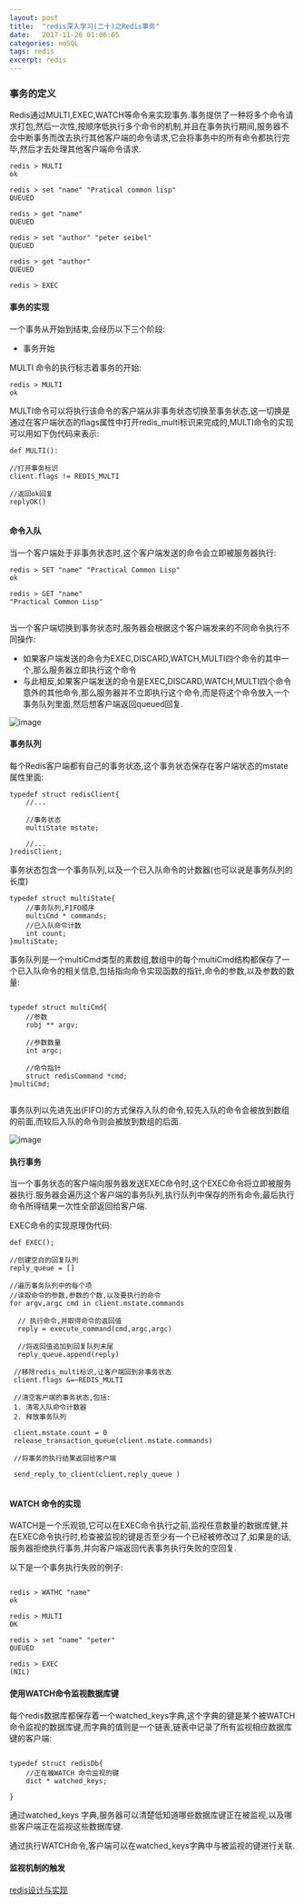 ```yaml
---
layout: post
title:  "redis深入学习(二十)之Redis事务"
date:   2017-11-26 01:06:05
categories: noSQL
tags: redis
excerpt: redis
---
```



### 事务的定义

Redis通过MULTI,EXEC,WATCH等命令来实现事务.事务提供了一种将多个命令请求打包,然后一次性,按顺序低执行多个命令的机制,并且在事务执行期间,服务器不会中断事务而改去执行其他客户端的命令请求,它会将事务中的所有命令都执行完毕,然后才去处理其他客户端命令请求.

```
redis > MULTI
ok

redis > set "name" "Pratical common lisp"
QUEUED

redis > get "name"
QUEUED

redis > set "author" "peter seibel"
QUEUED

redis > get "author"
QUEUED

redis > EXEC

```

#### 事务的实现

一个事务从开始到结束,会经历以下三个阶段:

- 事务开始

MULTI 命令的执行标志着事务的开始:

```
redis > MULTI
ok

```
MULTI命令可以将执行该命令的客户端从非事务状态切换至事务状态,这一切换是通过在客户端状态的flags属性中打开redis_multi标识来完成的,MULTI命令的实现可以用如下伪代码来表示:

```
def MULTI():

//打开事务标识
client.flags != REDIS_MULTI

//返回ok回复
replyOK()


```

#### 命令入队

当一个客户端处于非事务状态时,这个客户端发送的命令会立即被服务器执行:

```
redis > SET "name" "Practical Common Lisp"
ok

redis > GET "name" 
"Practical Common Lisp"


```

当一个客户端切换到事务状态时,服务器会根据这个客户端发来的不同命令执行不同操作:

  - 如果客户端发送的命令为EXEC,DISCARD,WATCH,MULTI四个命令的其中一个,那么服务器立即执行这个命令
  - 与此相反,如果客户端发送的命令是EXEC,DISCARD,WATCH,MULTI四个命令意外的其他命令,那么服务器并不立即执行这个命令,而是将这个命令放入一个事务队列里面,然后想客户端返回queued回复.

![image](http://7xpuj1.com1.z0.glb.clouddn.com/redis%E4%BA%8B%E5%8A%A1%E9%98%9F%E5%88%97.png)
 

#### 事务队列

 每个Redis客户端都有自己的事务状态,这个事务状态保存在客户端状态的mstate属性里面:
 
 ```
 typedef struct redisClient{
     //...
     
     //事务状态
     multiState mstate;
     
     //...
 }redisClient;
 
 ```
 
 事务状态包含一个事务队列,以及一个已入队命令的计数器(也可以说是事务队列的长度)
 
 ```
 typedef struct multiState{
     //事务队列,FIFO顺序
     multiCmd * commands;
     //已入队命令计数
     int count;
 }multiState;
 
 ```
 
 事务队列是一个multiCmd类型的素数组,数组中的每个multiCmd结构都保存了一个已入队命令的相关信息,包括指向命令实现函数的指针,命令的参数,以及参数的数量:
 
 ```
 
 typedef struct multiCmd{
     //参数
     robj ** argv;
     
     //参数数量
     int argc;
     
     //命令指针
     struct redisCommand *cmd;
 }multiCmd;
 
 
 ```
 
事务队列以先进先出(FIFO)的方式保存入队的命令,较先入队的命令会被放到数组的前面,而较后入队的命令则会被放到数组的后面.

![image](http://7xpuj1.com1.z0.glb.clouddn.com/redis%E4%BA%8B%E5%8A%A1%E7%9A%84%E7%BB%93%E6%9E%84.png)


#### 执行事务

当一个事务状态的客户端向服务器发送EXEC命令时,这个EXEC命令将立即被服务器执行.服务器会遍历这个客户端的事务队列,执行队列中保存的所有命令,最后执行命令所得结果一次性全部返回给客户端.

EXEC命令的实现原理伪代码:

```
def EXEC();

//创建空白的回复队列
reply_queue = []

//遍历事务队列中的每个项
//读取命令的参数,参数的个数,以及要执行的命令
for argv,argc cmd in client.mstate.commands

  // 执行命令,并取得命令的返回值
  reply = execute_command(cmd,argc,argc)
  
  //将返回值追加到回复队列末尾
  reply_queue.append(reply)
  
 //移除redis_multi标识,让客户端回到非事务状态
 client.flags &=~REDIS_MULTI
 
 //清空客户端的事务状态,包括:
 1. 清零入队命令计数器
 2. 释放事务队列
 
 client.mstate.count = 0
 release_transaction_queue(client.mstate.commands)
 
 //将事务的执行结果返回给客户端
 
 send_reply_to_client(client,reply_queue )


```

#### WATCH 命令的实现

WATCH是一个乐观锁,它可以在EXEC命令执行之前,监视任意数量的数据库健,并在EXEC命令执行时,检查被监视的键是否至少有一个已经被修改过了,如果是的话,服务器拒绝执行事务,并向客户端返回代表事务执行失败的空回复.

以下是一个事务执行失败的例子:

```

redis > WATHC "name"
ok

redis > MULTI
OK

redis > set "name" "peter"
QUEUED

redis > EXEC
(NIL)

```

#### 使用WATCH命令监视数据库键

每个redis数据库都保存着一个watched_keys字典,这个字典的键是某个被WATCH命令监视的数据库键,而字典的值则是一个链表,链表中记录了所有监视相应数据库键的客户端:

```

typedef struct redisDb{
    //正在被WATCH 命令监视的键
    dict * watched_keys;
    
}

```

通过watched_keys 字典,服务器可以清楚低知道哪些数据库键正在被监视,以及哪些客户端正在监视这些数据库键.

通过执行WATCH命令,客户端可以在watched_keys字典中与被监视的键进行关联.


#### 监视机制的触发



[redis设计与实现](https://book.douban.com/subject/25900156/) 

